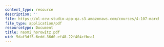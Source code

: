 ```yaml
---
content_type: resource
description: ''
file: https://ol-ocw-studio-app-qa.s3.amazonaws.com/courses/4-107-march-portfolio-seminar-fall-2003/5daf3df56edd86d0ef4822f404cfbca1_naomi_horowitz.pdf
file_type: application/pdf
resourcetype: Document
title: naomi_horowitz.pdf
uid: 5daf3df5-6edd-86d0-ef48-22f404cfbca1
---
```


